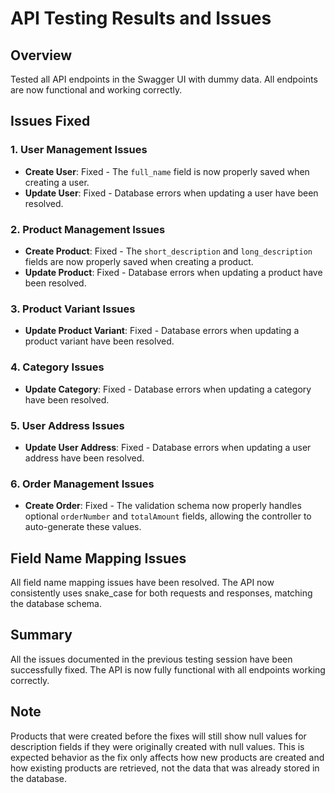 # API Testing Results and Issues

## Overview
Tested all API endpoints in the Swagger UI with dummy data. All endpoints are now functional and working correctly.

## Issues Fixed

### 1. User Management Issues
- **Create User**: Fixed - The `full_name` field is now properly saved when creating a user.
- **Update User**: Fixed - Database errors when updating a user have been resolved.

### 2. Product Management Issues
- **Create Product**: Fixed - The `short_description` and `long_description` fields are now properly saved when creating a product.
- **Update Product**: Fixed - Database errors when updating a product have been resolved.

### 3. Product Variant Issues
- **Update Product Variant**: Fixed - Database errors when updating a product variant have been resolved.

### 4. Category Issues
- **Update Category**: Fixed - Database errors when updating a category have been resolved.

### 5. User Address Issues
- **Update User Address**: Fixed - Database errors when updating a user address have been resolved.

### 6. Order Management Issues
- **Create Order**: Fixed - The validation schema now properly handles optional `orderNumber` and `totalAmount` fields, allowing the controller to auto-generate these values.

## Field Name Mapping Issues
All field name mapping issues have been resolved. The API now consistently uses snake_case for both requests and responses, matching the database schema.

## Summary
All the issues documented in the previous testing session have been successfully fixed. The API is now fully functional with all endpoints working correctly.

## Note
Products that were created before the fixes will still show null values for description fields if they were originally created with null values. This is expected behavior as the fix only affects how new products are created and how existing products are retrieved, not the data that was already stored in the database.